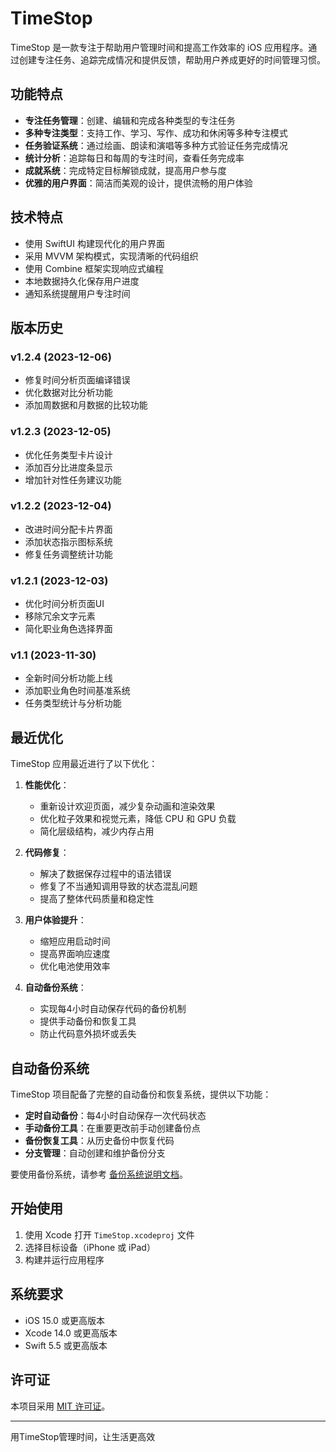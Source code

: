 # TimeStop

TimeStop 是一款专注于帮助用户管理时间和提高工作效率的 iOS 应用程序。通过创建专注任务、追踪完成情况和提供反馈，帮助用户养成更好的时间管理习惯。

## 功能特点

- **专注任务管理**：创建、编辑和完成各种类型的专注任务
- **多种专注类型**：支持工作、学习、写作、成功和休闲等多种专注模式
- **任务验证系统**：通过绘画、朗读和演唱等多种方式验证任务完成情况
- **统计分析**：追踪每日和每周的专注时间，查看任务完成率
- **成就系统**：完成特定目标解锁成就，提高用户参与度
- **优雅的用户界面**：简洁而美观的设计，提供流畅的用户体验

## 技术特点

- 使用 SwiftUI 构建现代化的用户界面
- 采用 MVVM 架构模式，实现清晰的代码组织
- 使用 Combine 框架实现响应式编程
- 本地数据持久化保存用户进度
- 通知系统提醒用户专注时间

## 版本历史

### v1.2.4 (2023-12-06)
- 修复时间分析页面编译错误
- 优化数据对比分析功能
- 添加周数据和月数据的比较功能

### v1.2.3 (2023-12-05)
- 优化任务类型卡片设计
- 添加百分比进度条显示
- 增加针对性任务建议功能

### v1.2.2 (2023-12-04)
- 改进时间分配卡片界面
- 添加状态指示图标系统
- 修复任务调整统计功能

### v1.2.1 (2023-12-03)
- 优化时间分析页面UI
- 移除冗余文字元素
- 简化职业角色选择界面

### v1.1 (2023-11-30)
- 全新时间分析功能上线
- 添加职业角色时间基准系统
- 任务类型统计与分析功能

## 最近优化

TimeStop 应用最近进行了以下优化：

1. **性能优化**：
   - 重新设计欢迎页面，减少复杂动画和渲染效果
   - 优化粒子效果和视觉元素，降低 CPU 和 GPU 负载
   - 简化层级结构，减少内存占用

2. **代码修复**：
   - 解决了数据保存过程中的语法错误
   - 修复了不当通知调用导致的状态混乱问题
   - 提高了整体代码质量和稳定性

3. **用户体验提升**：
   - 缩短应用启动时间
   - 提高界面响应速度
   - 优化电池使用效率

4. **自动备份系统**：
   - 实现每4小时自动保存代码的备份机制
   - 提供手动备份和恢复工具
   - 防止代码意外损坏或丢失

## 自动备份系统

TimeStop 项目配备了完整的自动备份和恢复系统，提供以下功能：

- **定时自动备份**：每4小时自动保存一次代码状态
- **手动备份工具**：在重要更改前手动创建备份点
- **备份恢复工具**：从历史备份中恢复代码
- **分支管理**：自动创建和维护备份分支

要使用备份系统，请参考 [备份系统说明文档](scripts/README.md)。

## 开始使用

1. 使用 Xcode 打开 `TimeStop.xcodeproj` 文件
2. 选择目标设备（iPhone 或 iPad）
3. 构建并运行应用程序

## 系统要求

- iOS 15.0 或更高版本
- Xcode 14.0 或更高版本
- Swift 5.5 或更高版本

## 许可证

本项目采用 [MIT 许可证](LICENSE)。

---

用TimeStop管理时间，让生活更高效
